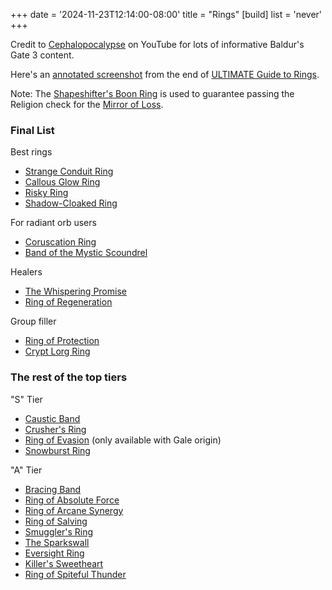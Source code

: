 +++
date = '2024-11-23T12:14:00-08:00'
title = "Rings"
[build]
  list = 'never'
+++

Credit to [Cephalopocalypse](https://www.youtube.com/@Cephalopocalypse) on YouTube for lots of informative Baldur's Gate 3 content.

Here's an [annotated screenshot](Cephalopocalypse%20final%20rings%20annotated.png) from the end of [ULTIMATE Guide to Rings](https://www.youtube.com/watch?v=FqDSlLv9HkQ).

Note: The [Shapeshifter's Boon Ring](https://bg3.wiki/wiki/Shapeshifter%27s_Boon_Ring) is used to guarantee passing the Religion check for the [Mirror of Loss](https://bg3.wiki/wiki/Mirror_of_Loss).

### Final List

Best rings

* [Strange Conduit Ring](https://bg3.wiki/wiki/Strange_Conduit_Ring)
* [Callous Glow Ring](https://bg3.wiki/wiki/Callous_Glow_Ring)
* [Risky Ring](https://bg3.wiki/wiki/Risky_Ring)
* [Shadow-Cloaked Ring](https://bg3.wiki/wiki/Shadow-Cloaked_Ring)

For radiant orb users

* [Coruscation Ring](https://bg3.wiki/wiki/Coruscation_Ring)
* [Band of the Mystic Scoundrel](https://bg3.wiki/wiki/Band_of_the_Mystic_Scoundrel)

Healers

* [The Whispering Promise](https://bg3.wiki/wiki/The_Whispering_Promise)
* [Ring of Regeneration](https://bg3.wiki/wiki/Ring_of_Regeneration)

Group filler

* [Ring of Protection](https://bg3.wiki/wiki/Ring_of_Protection)
* [Crypt Lorg Ring](https://bg3.wiki/wiki/Crypt_Lord_Ring)

### The rest of the top tiers

"S" Tier

* [Caustic Band](https://bg3.wiki/wiki/Caustic_Band)
* [Crusher's Ring](https://bg3.wiki/wiki/Crusher%27s_Ring)
* [Ring of Evasion](https://bg3.wiki/wiki/Ring_of_Evasion) (only available with Gale origin)
* [Snowburst Ring](https://bg3.wiki/wiki/Snowburst_Ring)

"A" Tier

* [Bracing Band](https://bg3.wiki/wiki/Bracing_Band)
* [Ring of Absolute Force](https://bg3.wiki/wiki/Ring_of_Absolute_Force)
* [Ring of Arcane Synergy](https://bg3.wiki/wiki/Ring_of_Arcane_Synergy)
* [Ring of Salving](https://bg3.wiki/wiki/Ring_of_Salving)
* [Smuggler's Ring](https://bg3.wiki/wiki/Smuggler%27s_Ring)
* [The Sparkswall](https://bg3.wiki/wiki/The_Sparkswall)
* [Eversight Ring](https://bg3.wiki/wiki/Eversight_Ring)
* [Killer's Sweetheart](https://bg3.wiki/wiki/Killer%27s_Sweetheart)
* [Ring of Spiteful Thunder](https://bg3.wiki/wiki/Ring_of_Spiteful_Thunder)
